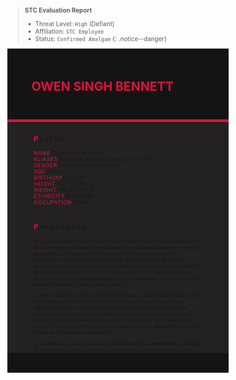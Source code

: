 > **STC Evaluation Report**
>- Threat Level: `High` (Defiant)
>- Affiliation: `STC Employee`
>- Status: `Confirmed Amalgam`
{: .notice--danger}

<!---------
header names
----------->

<div class="row" style="background-color:#141414; padding-top:30px; padding-left: 55px; padding-right: 55px; padding-bottom: 25px">
    <h1 style="color:#DC143C">OWEN SINGH BENNETT</h1>
    <small>"The Unyielding Soldier"</small>
</div>
<div style="background-color:#DC143C;padding:3px;"></div>
<div class="row" style="background-color: #232121; padding-top:5px; padding-left: 60px; padding-right: 60px; padding-bottom: 20px; overflow:auto; max-height:500px">

<!---------
profile
----------->

<h3 class="text-uppercase font-weight-bold" style="letter-spacing:3px;">
    <span style="color:#DC143C;">P</span>rofile
</h3>

<small>
<span class="font-weight-bold" style="color:#DC143C;letter-spacing:1px;">NAME</span> &#09;&#09;
    Owen Singh Bennett<br>
<span class="font-weight-bold" style="color:#DC143C;letter-spacing:1px;">ALIASES</span> &#09;&#09;
    Agent IRA, Marshall Clayton, Ezra Hart<br>
<span class="font-weight-bold" style="color:#DC143C;letter-spacing:1px;">GENDER</span> &#09;&#09;
    Cisgender Male (He/Him)<br>
<span class="font-weight-bold" style="color:#DC143C;letter-spacing:1px;">AGE</span> &#09;&#09;
    29 Years<br>
<span class="font-weight-bold" style="color:#DC143C;letter-spacing:1px;">BIRTHDAY</span> &#09;&#09;
    July 16th<br>
<span class="font-weight-bold" style="color:#DC143C;letter-spacing:1px;">HEIGHT</span> &#09;&#09;
    6'2" ft (188 cm)<br>
<span class="font-weight-bold" style="color:#DC143C;letter-spacing:1px;">WEIGHT</span> &#09;&#09;
    198 lbs (90 kg)<br>
<span class="font-weight-bold" style="color:#DC143C;letter-spacing:1px;">ETHNICITY</span> &#09;&#09;
    British/Sikh<br>
<span class="font-weight-bold" style="color:#DC143C;letter-spacing:1px;">OCCUPATION</span> &#09;&#09;
    Soldier<br>
</small>

<hr class="w-100 my-5" style="border-color:#e6d7c5;opacity:.2;">

<!---------
personality
----------->
<h3 class="text-uppercase font-weight-bold" style="letter-spacing:3px;">
    <span style="color:#DC143C;">P</span>ersonality
</h3>

<small>
<p>At a glance, many would deem Owen nothing more than a <strong>suave</strong> flirt, as insincere as his words are sweet. His gestures and words may be <strong>romantic</strong>, but Owen is hardly one to be tied down so easily, especially with his job. His <strong>laid-back</strong> attitude comes as a oddity among his coworkers, who tend to take their job a lot more seriously than the <strong>fun-loving</strong> fool. In fact, those who work with may even describe Owen as <strong>uncooperative</strong> and <strong>disobedient</strong>, prefering his own defiant manner of getting things done.
</p>

<p>In truth, when it comes to his responsibilities, Owen takes things a lot more seriously than other peceive him to. He can be extremely <strong>efficient</strong> in tasks he was assigned to accomplished, usually the physical type but can easily <strong>adapt</strong> his methods to suit other needs. His words may be <strong>callous</strong> alongside being a little too <strong>foreful</strong>, but Owen's first instict tends to be to <strong>protect</strong> and his <strong>steadfast</strong> loyalty to those on his side are unwavering.
</p>

<p>In his own time, Owen may describe himself as <strong>competitive</strong>, whether at the training room or at some silly games, he hardly even likes to lose. He isn't exactly the sharpest tool in the shed, and while Owen may become <strong>self-conscious</strong>, he hardly likes to admit it. In fact, Owen may even react with <strong>aggression</strong> at the perceived mockery. Only few would actually have the chance of seeing Owen when he's truly relaxed, he isn't exactly very <strong>trusting</strong> of others.
</p>
</small>

<hr class="w-100 my-5" style="border-color:#e6d7c5;opacity:.2;">

<!---------
backstory
----------->
<h3 class="text-uppercase font-weight-bold" style="letter-spacing:3px;max-width:80px">
    <span style="color:#DC143C;">B</span>ackstory
</h3>

<small>

<span class="font-weight-bold" style="color:#DC143C;letter-spacing:1px;">RELATIONS</span> &#09;&#09;
    <ul><li>William Edgar Bennett, Father. British. Businessman.</li>
    <li>Eir Larsen, Partner ( <a href="https://toyhou.se/25008612.eir-larsen" style="color:#DC143C"><i class="fa-solid fa-heart"></i></a> ). Norwegian. Military Doctor.</li>
    </ul>

<p><span class="font-weight-bold" style="color:#DC143C;letter-spacing:1px;">CONTENT WARNING </span>Violence, Torture, Human Experimentation, and Implied Deaths</p>

<ul>
<li>Born in London, England. Owen's parents divorced when he was just a young child, losing his mother and forced in his father's impassive control. Everything he did was dictated by his father, whether it's school, friends, activities or hobbies. Owen never managed them as well as expected, leaving him as a disappointment in the eyes of his father.</li>
<li>As the control got tighter, Owen started to rebel. Using his father's influence and wealth to cause trouble, becoming an infamous flirt and bringing shame to his father's name. However, his father merely resolved everything without a blink of an eye. Money was power, and he has a lot of it. </li>
<li>Frustrated, Owen on impulse drafted himself into the military at an attempt to get away from his father for once. He thrived in the environment despite the strict regime and rules, happy for once to not be under his father's demands. Soon, he proved himself a good enough soldier to be drafted into a special task force.</li>
<li>Workings of the military tend to be highly classified, and Owen was about to learn why. He had agreed to the experimental drugs to join the special task force, and unknowingly agreed to their experimentations. He had been infused with Aether, turning him into an Amalgam and making his body incredibly resistant with an equally amazing regenerative factor.</li>
<li>However, the scientists weren't satisfied. Owen was constantly subjected to new forms of harm in order to test his capabilities. He was chained, drugged and injured in the name of science to uncover the secrets of Aether. Owen was treated like an attack dog, sent out on hunts with little to no regards for his safety. When his Amalgam aggression surfaced, he would just be chained and shocked until he became passive.</li>
<li>It was torturous, and Owen would purposely go out of his way to make life torturous for those around him too. Hurting handlers and even fellow soldiers just to take his anger out for the inhumane treatment, they knew everything but none of them helped. That was until, Owen met a certain doctor did everything they could to make life better for him. Becoming his trusted partner on the battlefield that he could count on.</li>
</ul>
</small>

<hr class="w-100 my-5" style="border-color:#e6d7c5;opacity:.2;">


<!---------
trivia
----------->

<h3 class="text-uppercase font-weight-bold" style="letter-spacing:3px;">
    <span style="color:#DC143C;">T</span>rivia
</h3>

<small>
<span class="font-weight-bold" style="color:#DC143C;letter-spacing:1px;">INSPIRATION</span> &#09;&#09;
    <ul><li>Jason Todd (Batman)</li>
        <li>Wade Wilson (Deadpool)</li>
        <li>Oliver Queen (Green Arrow)</li>
        <li>Todoroki Dabi (My Hero Academia)</li>
        <li>Markiplier (YouTube)</li>
    </ul>
<span class="font-weight-bold" style="color:#DC143C;letter-spacing:1px;">VOICE CLAIM</span> &#09;&#09;
    <a href="https://m.youtube.com/watch?v=m81VbwYK80Q">Oliver Jackson-Cohen</a><br>
<span class="font-weight-bold" style="color:#DC143C;letter-spacing:1px;">THEME SONG</span> &#09;&#09;
    TBA<br>
<span class="font-weight-bold" style="color:#DC143C;letter-spacing:1px;">MBTI TYPE</span> &#09;&#09;
    ESFP (The Entertainer)<br>
<ul>
<li>Loves sweets, he enjoys any sweet treat and his form of love language is sharing or buying treats for others.</li>
<li>Also a big fan of cooking, London's food sucks and he practiced cooking curries and cuisines to survive.</li>
<li>He can play both the piano and violin, but he's very rusty and would probably play the wrong tunes half the time.</li>
<li>Loved Pokémon as a kid, didn't get much chance to play it so he's making up for lost time now. He's not a very good strategy player, just enjoys collecting cool Pokémons.</li>
</ul>
</small>

</div>
<div class="row" style="background-color:#141414; padding-top:20px; padding-left: 30px; padding-right: 30px; padding-bottom: 25px;">
    <div style="text-align: right; font-size: 16px"><a href="https://toyhou.se/11320894.-f2u-unity-v2"><i class="fa-solid fa-barcode"></i></a></div>
</div>
